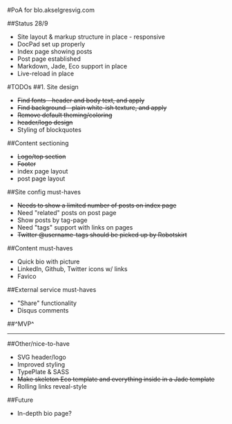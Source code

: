 #PoA for blo.akselgresvig.com

##Status 28/9
* Site layout & markup structure in place - responsive
* DocPad set up properly
* Index page showing posts
* Post page established
* Markdown, Jade, Eco support in place
* Live-reload in place

#TODOs
##1. Site design
* <del>Find fonts - header and body text, and apply</del>
* <del>Find background - plain white-ish texture, and apply</del>
* <del>Remove default theming/coloring</del>
* <del>header/logo design</del>
* Styling of blockquotes

##Content sectioning
* <del>Logo/top section</del>
* <del>Footer</del> 
* index page layout
* post page layout

##Site config must-haves
* <del>Needs to show a limited number of posts on index page</del>
* Need "related" posts on post page
* Show posts by tag-page
* Need "tags" support with links on pages
* <del>Twitter @username-tags should be picked up by Robotskirt</del>

##Content must-haves
* Quick bio with picture
* LinkedIn, Github, Twitter icons w/ links
* Favico

##External service must-haves
* "Share" functionality
* Disqus comments

##^MVP^

---

##Other/nice-to-have
* SVG header/logo
* Improved styling
* TypePlate & SASS
* <del>Make skeleton Eco template and everything inside <body> in a Jade template</del>
*  Rolling links reveal-style

##Future
* In-depth bio page?
